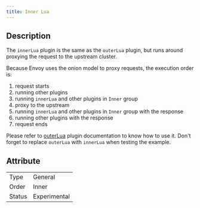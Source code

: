 ```yaml
---
title: Inner Lua
---
```


## Description

The `innerLua` plugin is the same as the `outerLua` plugin, but runs around proxying the request to the upstream cluster.

Because Envoy uses the onion model to proxy requests, the execution order is:

1. request starts
2. running other plugins
3. running `innerLua` and other plugins in `Inner` group
4. proxy to the upstream
5. running `innerLua` and other plugins in `Inner` group with the response
6. running other plugins with the response
7. request ends

Please refer to [outerLua](./outer_lua.md) plugin documentation to know how to use it. Don't forget to replace `outerLua` with `innerLua` when testing the example.

## Attribute

|        |              |
|--------|--------------|
| Type   | General      |
| Order  | Inner        |
| Status | Experimental |
